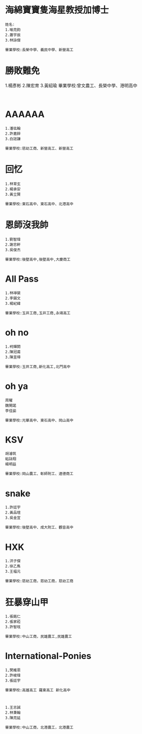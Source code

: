 # 海綿寶寶隻海星教授加博士 
```
姓名:
1.喻亮鈞
2.蕭宇辰
3.林詠傑

畢業學校:長榮中學、義民中學、新營高工
```

# 勝敗難免
1.楊彥彬
2.陳宏育
3.黃紹瑜
畢業學校:曾文農工、長榮中學、港明高中
```


```

# AAAAAA  
```
1.潘竑翰
2.許嘉鋅
3.白誌謙

畢業學校:慈幼工商、新營高工、新營高工
```

# 回忆
```
1.林育玄
2.楊承安
3.黃立賢

畢業學校:東石高中、東石高中、北港高中
```

# 恩師沒我帥   
```
1.劉智瑋
2.謝忠軒
3.吳俊杰

畢業學校:後壁高中,後壁高中,大慶商工
```

# All Pass
```
1.林竫桀
2.李錫文
3.楊紀緯

畢業學校:玉井工商,玉井工商,永靖高工
```

# oh no
```
1.柯輝閎
2.陳冠甫
3.陳昱璋

畢業學校:玉井工商,新化高工,北門高中
```

# oh ya
```
周曜
魏閔諾
李佳諭

畢業學校:光華高中、東石高中、岡山高中

```

# KSV
```
胡濬筑
粘詠翔
楊明益

畢業學校:岡山農工、彰師附工、達德商工
```

# snake
```
1.許廷宇
2.黃品瑄
3.吳金宜

畢業學校:後壁高中、成大附工、觀音高中

```

# HXK
```
1.洪子傑
2.徐乙雋
3.王福元

畢業學校:慈幼工商，慈幼工商，慈幼工商
```
# 狂暴穿山甲
```
1.張銘仁
2.張家菘
3.許智玹

畢業學校:中山工商，民雄農工,民雄農工
```

# International-Ponies
```
1,樊維恩
2.許峻瑋
3.張廷宇

畢業學校:高雄高工 羅東高工 新化高中
```

#
```
1.王志誠
2.林秉翰
3.陳亮延

畢業學校:中山工商，北港農工，北港農工
```

